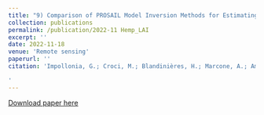 ```yaml
---
title: "9) Comparison of PROSAIL Model Inversion Methods for Estimating Leaf Chlorophyll Content and LAI Using UAV Imagery for Hemp Phenotyping"
collection: publications
permalink: /publication/2022-11 Hemp_LAI
excerpt: ''
date: 2022-11-18
venue: 'Remote sensing'
paperurl: ''
citation: 'Impollonia, G.; Croci, M.; Blandinières, H.; Marcone, A.; Amaducci, S. Comparison of PROSAIL Model Inversion Methods for Estimating Leaf Chlorophyll Content and LAI Using UAV Imagery for Hemp Phenotyping. Remote Sens. 2022, 14, 5801. https://doi.org/10.3390/rs14225801

'
---
```


[Download paper here](https://doi.org/10.3390/rs14225801)




